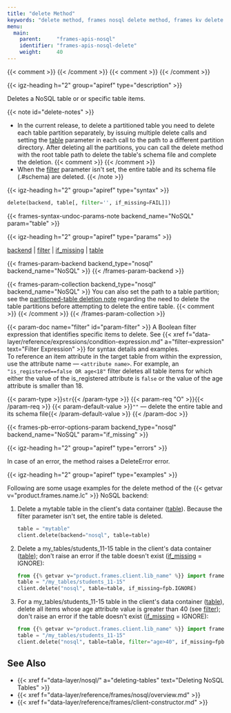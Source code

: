 ```yaml
---
title: "delete Method"
keywords: "delete method, frames nosql delete method, frames kv delete method, frames delete, frames nosql delete, frames kv delete, frames client delete, frames client nosql delete, frames client kv delete, frames delete reference, frames nosql delete reference, frames kv delete reference, deleting nosql tables, deleting tables, delete by filter, backend, filter, if_missing,table, IGNORE, fpb.IGNORE"
menu:
  main:
    parent:     "frames-apis-nosql"
    identifier: "frames-apis-nosql-delete"
    weight:     40
---
```

{{< comment >}}<!-- [c-ext-ref-frames] [InfInfo] (sharonl) This page is
  referenced from the v3io/frames README file. -->
{{< /comment >}}
{{< comment >}}<!-- [V2.8.0-TODO] [FRAMES-DELETE-BY-FILTER-NOSQL] [IntInfo]
  (sharonl) (17.5.20) For now, I used the updated v2.8.0 method prototype in
  the Syntax and added filtered-out references to the new `start`/`end`
  parameter references using `frames_nosql_delete_by_time` filter (currently
  not defined in config.toml). -->
{{< /comment >}}

<!-- //////////////////////////////////////// -->
{{< igz-heading h="2" group="apiref" type="description" >}}

Deletes a NoSQL table or or specific table items.

{{< note id="delete-notes" >}}
- <a id="delete-partitioned-table-note"></a>In the current release, to delete a partitioned table you need to delete each table partition separately, by issuing multiple <func>delete</func> calls and setting the [<paramname>table</paramname>](#param-table) parameter in each call to the path to a different partition directory.
    After deleting all the partitions, you can call the <func>delete</func> method with the root table path to delete the table's schema file and complete the deletion.
    {{< comment >}}<!-- [c-frames-nosql-delete-partitioned-table] [IntInfo]
      (sharonl) (27.9.20) See info in v2.8.0 DOC IG-16143 and the related
      Requirement IG-16086 / DOC IG-16144 to support deletion of partitioned
      tables (currently planned for Future). Note that we also mention this
      restriction in the description of the `table` parameter. -->
    {{< /comment >}}
- <a id="default-table-delete-note"></a>When the [<paramname>filter</paramname>](#param-filter) parameter isn't set, the entire table and its schema file (<file>.#schema</file>) are deleted.
{{< /note >}}

<!-- //////////////////////////////////////// -->
{{< igz-heading h="2" group="apiref" type="syntax" >}}

```python
delete(backend, table[, filter='', if_missing=FAIL]])
```

{{< frames-syntax-undoc-params-note backend_name="NoSQL" param="table" >}}

<!-- //////////////////////////////////////// -->
{{< igz-heading h="2" group="apiref" type="params" >}}

[<paramname>backend</paramname>](#param-backend) |
[<paramname>filter</paramname>](#param-filter) |
[<paramname>if_missing</paramname>](#param-if_missing) |
[<paramname>table</paramname>](#param-table)

<dl>
  <!-- backend -->
  {{< frames-param-backend backend_type="nosql" backend_name="NoSQL" >}}
  {{< /frames-param-backend >}}

  <!-- table -->
  {{< frames-param-collection backend_type="nosql" backend_name="NoSQL" >}}
    You can also set the path to a table partition; see the [partitioned-table deletion note](#delete-partitioned-table-note) regarding the need to delete the table partitions before attempting to delete the entire table.
    {{< comment >}}<!-- [c-frames-nosql-delete-partitioned-table] [InfInfo]
      See the info for #delete-partitioned-table-note in the description. -->
    {{< /comment >}}
  {{< /frames-param-collection >}}

  <!-- filter -->
  {{< param-doc name="filter" id="param-filter" >}}
  A Boolean filter expression that identifies specific items to delete.
  See {{< xref f="data-layer/reference/expressions/condition-expression.md" a="filter-expression" text="Filter Expression" >}} for syntax details and examples.
  <br/>
  To reference an item attribute in the target table from within the expression, use the attribute name &mdash; `<attribute name>`.
  For example, an `"is_registered==false OR age<18"` filter deletes all table items for which either the value of the <attr>is_registered</attr> attribute is `false` or the value of the <attr>age</attr> attribute is smaller than 18.

  {{< param-type >}}`str`{{< /param-type >}}
  {{< param-req "O" >}}{{< /param-req >}}
  {{< param-default-value >}}`""` &mdash; delete the entire table and its schema file{{< /param-default-value >}}
  {{< /param-doc >}}

  <!-- if_missing -->
  {{< frames-pb-error-options-param backend_type="nosql" backend_name="NoSQL" param="if_missing" >}}
</dl>

<!-- //////////////////////////////////////// -->
{{< igz-heading h="2" group="apiref" type="errors" >}}

In case of an error, the method raises a <api>DeleteError</api> error.

<!-- //////////////////////////////////////// -->
{{< igz-heading h="2" group="apiref" type="examples" >}}

Following are some usage examples for the <func>delete</func> method of the {{< getvar v="product.frames.name.lc" >}} NoSQL backend:

1. <a id="example-basic"></a>Delete a <path>mytable</path> table in the client's data container ([<paramname>table</paramname>](#param-table)).
    Because the <paramname>filter</paramname> parameter isn't set, the entire table is deleted.
    ```python
    table = "mytable"
    client.delete(backend="nosql", table=table)
    ```

2. <a id="example-if_missing-ignore"></a>Delete a <path>my_tables/students_11-15</path> table in the client's data container ([<paramname>table</paramname>](#param-table)); don't raise an error if the table doesn't exist ([<paramname>if_missing</paramname>](#param-if_missing) = <opt>IGNORE</opt>):
    ```python
    from {{% getvar v="product.frames.client.lib_name" %}} import frames_pb2 as fpb
    table = "/my_tables/students_11-15"
    client.delete("nosql", table=table, if_missing=fpb.IGNORE)
    ```

3. <a id="example-filter-expression-n-if_missing-ignore"></a>For a <path>my_tables/students_11-15</path> table in the client's data container ([<paramname>table</paramname>](#param-table)), delete all items whose <attr>age</attr> attribute value is greater than 40 (see [<paramname>filter</paramname>](#param-filter)); don't raise an error if the table doesn't exist ([<paramname>if_missing</paramname>](#param-if_missing) = <opt>IGNORE</opt>):
    ```python
    from {{% getvar v="product.frames.client.lib_name" %}} import frames_pb2 as fpb
    table = "/my_tables/students_11-15"
    client.delete("nosql", table=table, filter="age>40", if_missing=fpb.IGNORE)
    ```

<!-- //////////////////////////////////////// -->
## See Also

- {{< xref f="data-layer/nosql/" a="deleting-tables" text="Deleting NoSQL Tables" >}}
- {{< xref f="data-layer/reference/frames/nosql/overview.md" >}}
- {{< xref f="data-layer/reference/frames/client-constructor.md" >}}

